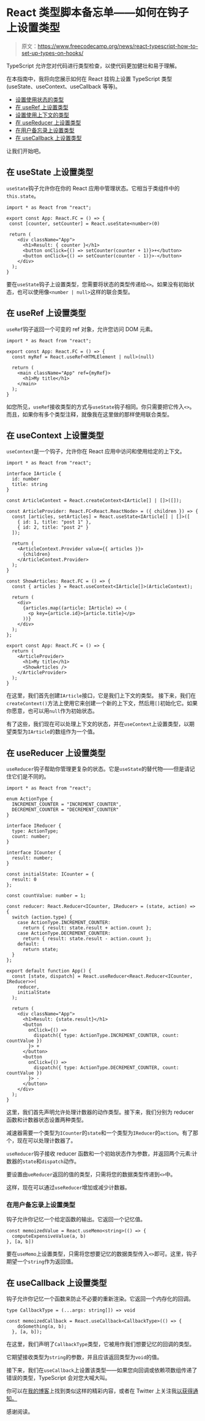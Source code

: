 # React 类型脚本备忘单——如何在钩子上设置类型

> 原文：<https://www.freecodecamp.org/news/react-typescript-how-to-set-up-types-on-hooks/>

TypeScript 允许您对代码进行类型检查，以使代码更加健壮和易于理解。

在本指南中，我将向您展示如何在 React 挂钩上设置 TypeScript 类型(useState、useContext、useCallback 等等)。

*   [设置使用状态的类型](#set-types-on-usestate)
*   [在 useRef 上设置类型](#set-types-on-useref)
*   [设置使用上下文的类型](#set-types-on-usecontext)
*   [在 useReducer 上设置类型](#set-types-on-usereducer)
*   [在用户备忘录上设置类型](#set-types-on-usememo)
*   [在 useCallback 上设置类型](#set-types-on-usecallback)

让我们开始吧。

## 在 useState 上设置类型

`useState`钩子允许你在你的 React 应用中管理状态。它相当于类组件中的`this.state`。

```
import * as React from "react";

export const App: React.FC = () => {
 const [counter, setCounter] = React.useState<number>(0)

 return (
    <div className="App">
      <h1>Result: { counter }</h1>
      <button onClick={() => setCounter(counter + 1)}>+</button>
      <button onClick={() => setCounter(counter - 1)}>-</button>
    </div>
  );
} 
```

要在`useState`钩子上设置类型，您需要将状态的类型传递给`<>`。如果没有初始状态，也可以使用像`<number | null>`这样的联合类型。

## 在 useRef 上设置类型

`useRef`钩子返回一个可变的 ref 对象，允许您访问 DOM 元素。

```
import * as React from "react";

export const App: React.FC = () => {
  const myRef = React.useRef<HTMLElement | null>(null)

  return (
    <main className="App" ref={myRef}>
      <h1>My title</h1>
    </main>
  );
} 
```

如您所见，`useRef`接收类型的方式与`useState`钩子相同。你只需要把它传入`<>`。而且，如果你有多个类型注释，就像我在这里做的那样使用联合类型。

## 在 useContext 上设置类型

`useContext`是一个钩子，允许你在 React 应用中访问和使用给定的上下文。

```
import * as React from "react";

interface IArticle {
  id: number
  title: string
}

const ArticleContext = React.createContext<IArticle[] | []>([]);

const ArticleProvider: React.FC<React.ReactNode> = ({ children }) => {
  const [articles, setArticles] = React.useState<IArticle[] | []>([
    { id: 1, title: "post 1" },
    { id: 2, title: "post 2" }
  ]);

  return (
    <ArticleContext.Provider value={{ articles }}>
      {children}
    </ArticleContext.Provider>
  );
}

const ShowArticles: React.FC = () => {
  const { articles } = React.useContext<IArticle[]>(ArticleContext);

  return (
    <div>
      {articles.map((article: IArticle) => (
        <p key={article.id}>{article.title}</p>
      ))}
    </div>
  );
};

export const App: React.FC = () => {
  return (
    <ArticleProvider>
      <h1>My title</h1>
      <ShowArticles />
    </ArticleProvider>
  );
} 
```

在这里，我们首先创建`IArticle`接口，它是我们上下文的类型。
接下来，我们在`createContext()`方法上使用它来创建一个新的上下文，然后用`[]`初始化它。如果你愿意，也可以用`null`作为初始状态。

有了这些，我们现在可以处理上下文的状态，并在`useContext`上设置类型，以期望类型为`IArticle`的数组作为一个值。

## 在 useReducer 上设置类型

`useReducer`钩子帮助你管理更复杂的状态。它是`useState`的替代物——但是请记住它们是不同的。

```
import * as React from "react";

enum ActionType {
  INCREMENT_COUNTER = "INCREMENT_COUNTER",
  DECREMENT_COUNTER = "DECREMENT_COUNTER"
}

interface IReducer {
  type: ActionType;
  count: number;
}

interface ICounter {
  result: number;
}

const initialState: ICounter = {
  result: 0
};

const countValue: number = 1;

const reducer: React.Reducer<ICounter, IReducer> = (state, action) => {
  switch (action.type) {
    case ActionType.INCREMENT_COUNTER:
      return { result: state.result + action.count };
    case ActionType.DECREMENT_COUNTER:
      return { result: state.result - action.count };
    default:
      return state;
  }
};

export default function App() {
  const [state, dispatch] = React.useReducer<React.Reducer<ICounter, IReducer>>(
    reducer,
    initialState
  );

  return (
    <div className="App">
      <h1>Result: {state.result}</h1>
      <button
        onClick={() =>
          dispatch({ type: ActionType.INCREMENT_COUNTER, count: countValue })
        }> +
      </button>
      <button
        onClick={() =>
          dispatch({ type: ActionType.DECREMENT_COUNTER, count: countValue })
        }> -
      </button>
    </div>
  );
} 
```

这里，我们首先声明允许处理计数器的动作类型。接下来，我们分别为 reducer 函数和计数器状态设置两种类型。

减速器需要一个类型为`ICounter`的`state`和一个类型为`IReducer`的`action`。有了那个，现在可以处理计数器了。

`useReducer`钩子接收 reducer 函数和一个初始状态作为参数，并返回两个元素:计数器的`state`和`dispatch`动作。

要设置由`ueReducer`返回的值的类型，只需将您的数据类型传递到`<>`中。

这样，现在可以通过`useReducer`增加或减少计数器。

### 在用户备忘录上设置类型

钩子允许你记忆一个给定函数的输出。它返回一个记忆值。

```
const memoizedValue = React.useMemo<string>(() => {
  computeExpensiveValue(a, b)
}, [a, b]) 
```

要在`useMemo`上设置类型，只需将您想要记忆的数据类型传入`<>`即可。这里，钩子期望一个`string`作为返回值。

## 在 useCallback 上设置类型

钩子允许你记忆一个函数来防止不必要的重新渲染。它返回一个内存化的回调。

```
type CallbackType = (...args: string[]) => void

const memoizedCallback = React.useCallback<CallbackType>(() => {
    doSomething(a, b);
  }, [a, b]); 
```

在这里，我们声明了`CallbackType`类型，它被用作我们想要记忆的回调的类型。

它期望接收类型为`string`的参数，并且应该返回类型为`void`的值。

接下来，我们在`useCallback`上设置该类型——如果您向回调或依赖项数组传递了错误的类型，TypeScript 会对您大喊大叫。

你可以在[我的博客](https://www.ibrahima-ndaw.com)上找到类似这样的精彩内容，或者在 Twitter 上关注我[以获得通知。](https://twitter.com/ibrahima92_)

感谢阅读。